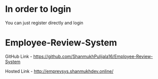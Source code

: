 # In order to login

You can just register directly and login

# Employee-Review-System

GitHub Link - https://github.com/ShanmukhPulijala16/Employee-Review-System

Hosted Link - http://emprevsys.shanmukhdev.online/
